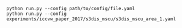 

	
	python run.py --config path/to/config/file.yaml
	python run.py --config experiments/iccvw_paper_2017/s3dis_mscu/s3dis_mscu_area_1.yaml